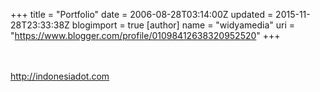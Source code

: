 +++
title = "Portfolio"
date = 2006-08-28T03:14:00Z
updated = 2015-11-28T23:33:38Z
blogimport = true 
[author]
	name = "widyamedia"
	uri = "https://www.blogger.com/profile/01098412638320952520"
+++

<br/><br /><a href="http://indonesiadot.com" alt="http://indonesiadot.com">http://indonesiadot.com</a>
